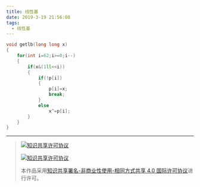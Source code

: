 ```yaml
---
title: 线性基
date: 2019-3-19 21:56:08	
tags: 
  - 线性基
---
```


```cpp
void getlb(long long x)
{
	for(int i=62;i>=0;i--)
	{
		if(x&(1ll<<i))
		{
			if(!p[i])
			{
				p[i]=x;
				break;
			}
			else
				x^=p[i];
		}
	}
}
```


------------

> [![知识共享许可协议](https://res.zhangkai.xin/pic/license/BY-NC-SA_80x15.png)](https://creativecommons.org/licenses/by-nc-sa/4.0/deed.zh)
> 
> [![知识共享许可协议](https://res.zhangkai.xin/pic/license/BY-NC-SA_88x31.png)](https://creativecommons.org/licenses/by-nc-sa/4.0/deed.zh)
> 
> 本作品采用[知识共享署名-非商业性使用-相同方式共享 4.0 国际许可协议](https://creativecommons.org/licenses/by-nc-sa/4.0/deed.zh)进行许可。
